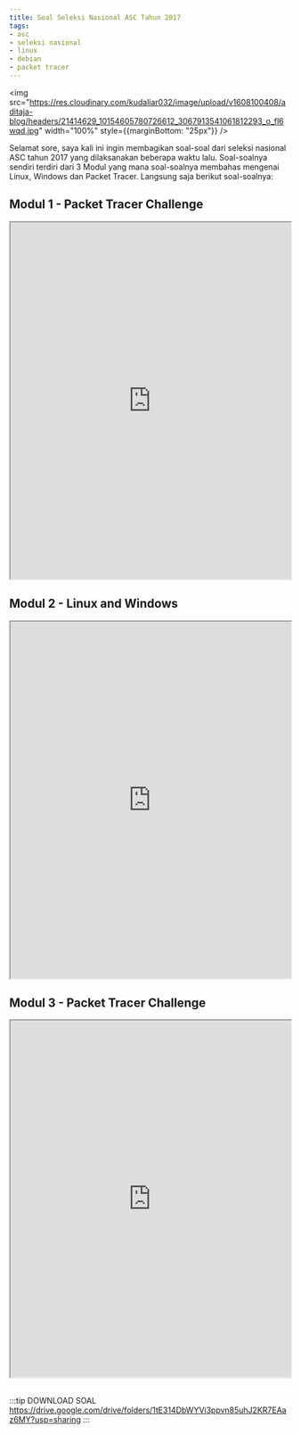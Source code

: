```yaml
---
title: Soal Seleksi Nasional ASC Tahun 2017
tags:
- asc
- seleksi nasional
- linux
- debian
- packet tracer
---
```


<img src="https://res.cloudinary.com/kudaliar032/image/upload/v1608100408/aditaja-blog/headers/21414629_10154605780726612_3067913541061812293_o_fl6wqd.jpg" width="100%" style={{marginBottom: "25px"}} />

Selamat sore, saya kali ini ingin membagikan soal-soal dari seleksi nasional ASC tahun 2017 yang dilaksanakan beberapa waktu lalu. Soal-soalnya sendiri terdiri dari 3 Modul yang mana soal-soalnya membahas mengenai Linux, Windows dan Packet Tracer. Langsung saja berikut soal-soalnya:

<!--truncate-->

## Modul 1 - Packet Tracer Challenge

<iframe src="https://drive.google.com/file/d/1l4VUZ7Eu1HgJ7kcLkK10YERdzBHRNOIA/preview" width="100%" height="640"></iframe>

## Modul 2 - Linux and Windows

<iframe src="https://drive.google.com/file/d/1R3SLzZaVko-vvmUWlGnmei8fjBIrANNj/preview" width="100%" height="640"></iframe>

## Modul 3 - Packet Tracer Challenge

<iframe src="https://drive.google.com/file/d/1WoXst417ip4VSgARbmJRg3mpvQNj8Z_A/preview" width="100%" height="640"></iframe>

<br/>
<br/>

:::tip DOWNLOAD SOAL
https://drive.google.com/drive/folders/1tE314DbWYVi3ppvn85uhJ2KR7EAaz6MY?usp=sharing
:::
